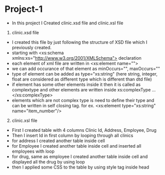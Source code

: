 # Project-1

- In this project I Created clinic.xsd file and clinic.xsl file

1. clinic.xsd file
- I created this file by just following the structure of XSD file which I previously created.
- starting with <xs:schema xmlns:xs="http://www.w3.org/2001/XMLSchema"> declaration
- each element of xml file are written in <xs:element name="">
- we can add occurance of that element as minOccurs="", maxOccurs=""
- type of element can be added as type="xs:string" (here string, integer, float are considered as different type which is different than dtd file)
- if element has some other elements inside it then it is called as complextype and other elements are written inside xs:complexType ... </xs:complexType>
- elements which are not complex type is need to define their type and can be written in self closing tag. for ex. <xs:element type="xs:string" name="item_number"/>


2. clinic.xsl file
- First I created table with 4 columns Clinic Id, Address, Employee, Drug
- Then I insert Id in first column by looping through all clinics
- for address I created another table inside cell
- for Employee I created another table inside cell and inserted all employees with loop
- for drug, same as employee I created another table inside cell and displayed all the drug by using loop
- then I applied some CSS to the table by using style tag inside head
